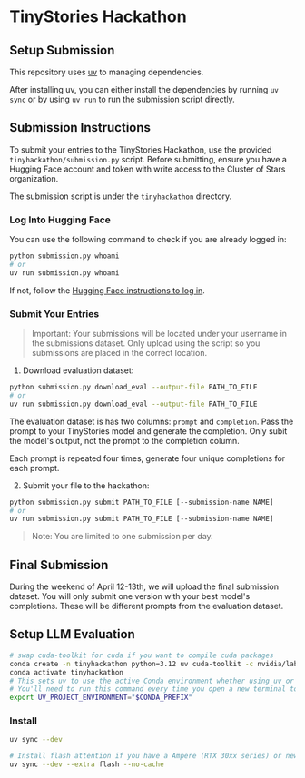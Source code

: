 # TinyStories Hackathon

## Setup Submission

This repository uses [uv](https://docs.astral.sh/uv) to managing dependencies.

After installing uv, you can either install the dependencies by running `uv sync` or by using `uv run` to run the submission script directly.

## Submission Instructions

To submit your entries to the TinyStories Hackathon, use the provided `tinyhackathon/submission.py` script. Before submitting, ensure you have a Hugging Face account and token with write access to the Cluster of Stars organization.

The submission script is under the `tinyhackathon` directory.

### Log Into Hugging Face

You can use the following command to check if you are already logged in:

```bash
python submission.py whoami
# or
uv run submission.py whoami
```

If not, follow the [Hugging Face instructions to log in](https://huggingface.co/docs/huggingface_hub/en/guides/cli#huggingface-cli-login).

### Submit Your Entries

> Important: Your submissions will be located under your username in the submissions dataset. Only upload using the script so you submissions are placed in the correct location.

1. Download evaluation dataset:
```bash
python submission.py download_eval --output-file PATH_TO_FILE
# or
uv run submission.py download_eval --output-file PATH_TO_FILE
```

The evaluation dataset is has two columns: `prompt` and `completion`. Pass the prompt to your TinyStories model and generate the completion. Only subit the model's output, not the prompt to the completion column.

Each prompt is repeated four times, generate four unique completions for each prompt.

2. Submit your file to the hackathon:
```bash
python submission.py submit PATH_TO_FILE [--submission-name NAME]
# or
uv run submission.py submit PATH_TO_FILE [--submission-name NAME]
```

> Note: You are limited to one submission per day.

## Final Submission

During the weekend of April 12-13th, we will upload the final submission dataset. You will only submit one version with your best model's completions. These will be different prompts from the evaluation dataset.

## Setup LLM Evaluation

 ```bash
# swap cuda-toolkit for cuda if you want to compile cuda packages
conda create -n tinyhackathon python=3.12 uv cuda-toolkit -c nvidia/label/cuda-12.4.1 -c conda-forge
conda activate tinyhackathon
# This sets uv to use the active Conda environment whether using uv or uv pip commands.
# You'll need to run this command every time you open a new terminal to run a uv command.
export UV_PROJECT_ENVIRONMENT="$CONDA_PREFIX"
```

### Install

```bash
uv sync --dev

# Install flash attention if you have a Ampere (RTX 30xx series) or newer GPU
uv sync --dev --extra flash --no-cache
```
